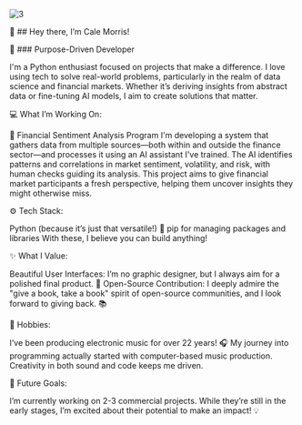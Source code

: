 ![3](https://github.com/user-attachments/assets/97329df9-dbc9-49d8-9a88-a05c6a16b4ef)

👋 ## Hey there, I’m Cale Morris!

🎯 ### Purpose-Driven Developer

I'm a Python enthusiast focused on projects that make a difference. I love using tech to solve real-world problems, particularly in the realm of data science and financial markets. Whether it’s deriving insights from abstract data or fine-tuning AI models, I aim to create solutions that matter.

💻 What I’m Working On:

🔎 Financial Sentiment Analysis Program
I'm developing a system that gathers data from multiple sources—both within and outside the finance sector—and processes it using an AI assistant I've trained. The AI identifies patterns and correlations in market sentiment, volatility, and risk, with human checks guiding its analysis. This project aims to give financial market participants a fresh perspective, helping them uncover insights they might otherwise miss.

⚙️ Tech Stack:

Python (because it’s just that versatile!) 🐍
pip for managing packages and libraries
With these, I believe you can build anything!

✨ What I Value:

Beautiful User Interfaces: I’m no graphic designer, but I always aim for a polished final product. 🎨
Open-Source Contribution: I deeply admire the "give a book, take a book" spirit of open-source communities, and I look forward to giving back. 📚

🎵 Hobbies:

I’ve been producing electronic music for over 22 years! 🎧 My journey into programming actually started with computer-based music production. Creativity in both sound and code keeps me driven.

🚀 Future Goals:

I’m currently working on 2-3 commercial projects. While they’re still in the early stages, I’m excited about their potential to make an impact! 💡


<!--- 
deepspeccode/deepspeccode is a ✨ special ✨ repository because its `README.md` (this file) appears on your GitHub profile.
You can click the Preview link to take a look at your changes.
--->
